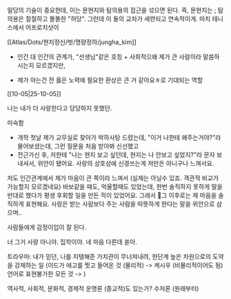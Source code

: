 밀당의 기술이 중요한데, 이는 문현지와 탐의용의 접근을 섞으면 된다. 즉, 문현지는 ; 탐의용은 절절하고 똘똘한 "허당". 그런데 이 둘의 교차가 세련되고 연속적이게. 마치 테니스에서 어프로치샷이

[[Atlas/Dots/현지정신/벗/명량정하/jungha_kim]]

- 인간 대 인간의 관계가, "선생님"같은 호칭 + 사회적으왜 제가 큰 사람이라 말씀하시는지 모르겠지만, 

- 제가 아는건 전 옳은 노력에 필요한 환상은 큰 거 같아요ㅎ로 기대되는 역할 


[[10-05|25-10-05]]

나는 내가 더 사랑한다고 당당하지 못했던. 

미숙함 
- 개학 첫날 제가 교무실로 찾아가 박하사탕 드렸는데, "이거 나한테 왜주는거야?"라 물어보셨는데, 그런 질문을 처음 받아봐 신선했고
- 전근가신 후, 저한테 "나는 현지 보고 싶던데, 현지는 나 안보고 싶었지?"라 문자 보내셔서, 위안이 됐어요. 사랑의 상호성에 신경쓰는게 저만은 아니구나 느껴서요.

저도 인간관계에서 제가 마음이 큰 쪽이라 느껴서 (실제는 아닐수 있죠. 객관적 비교가 가능할지 모르겠네요) 바보같을 때도, 억울할때도 있었는데, 한번 솔직하지 못하게 말을 반대로 했다가 평생 후회할 일을 만든 적이 있었어요. 그래서 그 이후로는 제 마음을 솔직하게 표현해요. 사랑은 받는 사람보다 주는 사람을 따뜻하게 한다는 말을 위안으로 삼으며..



사람들에게 감정이입이 잘 된다.

너 그거 사랑 아니야. 집착이야. 네 마음 다른데 쏟아. 

트라우마: 내가 믿던, 나를 지탱해준 가치관이 무너져내려, 한단계 높은 차원으로의 도약을 강제하는 일 (이드가 에고를 찟고 들어온 것 (물리적) -> 케시우 (비물리적이어도 됨) 언어로 표현불가한 모든 것 -> )

역사적, 사회적, 문화적, 경제적
운명론 (종교적)도 있는가? 수저론 (원래부터)